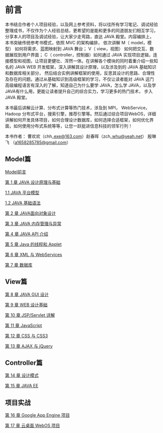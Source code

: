 # 前言

本书结合作者个人项目经验，以及网上参考资料，将以往所有学习笔记、调试经验整理成书，不仅作为个人经验总结，更希望的是能和更多的同道朋友们相互学习，分享本人的项目及调试经验，让大家少走弯路，直达 JAVA 殿堂。内容编排上，本书突破传统参考书模式，依照 MVC 的架构编排， 依次讲解 M（ model，模型） 如何将需求、蓝图映射到 JAVA 舞台； V（ view，视图） 如何把交互、数据展现到用户界面； C（ controller，控制器）如何通过 JAVA 实现项目逻辑，连接模型和视图，让项目更健壮、浑然一体。在讲解各个模块的同时着重介绍一些知名的 JAVA WEB 开发框架，深入讲解其设计原理，以及涉及到的 JAVA 基础知识和数据库相关部分， 然后结合实例讲解框架的使用，反思其设计的思路、合理性及存在的问题。通过从基础知识到高级框架的学习，不仅让读者能对 JAVA 这门高级编程语言有深入的了解，知道自己为什么要学 JAVA，怎么学 JAVA，以及学 JAVA有什么用，更能让读者提升自己的综合实力，学习更多的热门技术， 步入JAVA 殿堂。

本书最后讲解云计算、分布式计算等热门技术，涉及到 MPI， WebService， Hadoop 分布式平台，搜索引擎，推荐引擎等。然后通过综合项目WebOS，详细讲解如何开发具体项目，如何合理设计数据库，如何选择合适框架，如何优化界面，如何使用分布式系统等等，让您一跃挺进信息科技的领军行列！

本书作者： 曹欢欢（chh\_exe@163.com）赵春晖（zch\_whu@yeah.net） 殷琳飞 （a1658285785@gmail.com）

## Model篇

[Model前言](/modelpian/introduction.md)

[第 1 章 JAVA 设计原理与基础](/modelpian/test.md)

[1.1 JAVA 平台模型](/modelpian/chapter1.md)

[1.2 JAVA 基础语法](/modelpian/12-java-ji-chu-yu-fa.md)

[第 2 章 JAVA面向对象设计](/modelpian/di-2-zhang-java-mian-xiang-dui-xiang-she-ji.md)

[第 3 章 JAVA 内存管理与异常](/modelpian/di-3-zhang-java-nei-cun-guan-li-yu-yi-chang.md)

[第 4 章 JAVA API 介绍](/modelpian/di-4-zhang-java-api-jie-shao.md)

[第 5 章 Java 的线程和 Applet](/modelpian/di-5-zhang-java-de-xian-cheng-he-applet.md)

[第 6 章 XML 与 WebServices](/modelpian/di-6-zhang-xml-yu-webservices.md)

[第 7 章 数据库](/modelpian/di-7-zhang-shu-ju-ku.md)

## View篇

[第 8 章 JAVA GUI 设计](/viewpian/di-8-zhang-java-gui-she-ji.md)

[第 9 章 WEB 设计基础](/viewpian/di-9-zhang-web-she-ji-ji-chu.md)

[第 10 章 JSP/Servlet 详解](/viewpian/di-10-zhang-jsp-servlet-xiang-jie.md)

[第 11 章 JavaScript](/viewpian/di-11-zhang-javascript.md)

[第 12 章 CSS 与 CSS3](/viewpian/di-12-zhang-cssyu-css3.md)

[第 13 章 AJAX 与 jQuery](/viewpian/di-13-zhang-ajax-yu-jquery.md)

## Controller篇

[第 14 章 设计模式](/controllerpian/di-14-zhang-she-ji-mo-shi.md)

[第 15 章 JAVA EE](/controllerpian/di-15-zhang-java-ee.md)

## 项目实战

[第 16 章 Google App Engine 项目](/xiang-mu-shi-zhan/di-16-zhanggoogle-app-engine-xiang-mu.md)

[第 17 章 云桌面 WebOS 项目](/xiang-mu-shi-zhan/di-17-zhang-yun-zhuo-mian-webos-xiang-mu.md)

